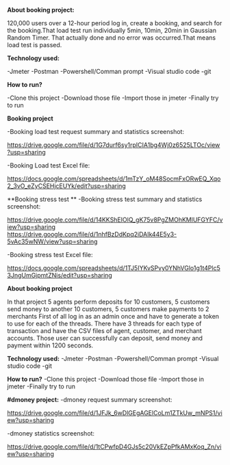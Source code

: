 **About booking project:**


120,000 users over a 12-hour period log in, create a booking, and search for the booking.That load test run individually 5min, 10min, 20min in Gaussian Random Timer. That actually done and no error was occurred.That means load test is passed.



**Technology used:**

-Jmeter
-Postman
-Powershell/Comman prompt
-Visual studio code
-git



**How to run?**

-Clone this project
-Download those file
-Import those in jmeter
-Finally try to run



**Booking project**


-Booking load test request summary and statistics screenshot:


https://drive.google.com/file/d/1G7durf6sy1rpICIA1bg4Wj0z6525LTOc/view?usp=sharing


-Booking Load test Excel file:

https://docs.google.com/spreadsheets/d/1mTzY_oM48SocmFxORwEQ_Xqo2_3vO_eZyCSEHjcEUYk/edit?usp=sharing



 **Booking stress test **
-Booking stress test summary and statistics screenshot:


https://drive.google.com/file/d/14KKShEIOlQ_gK75v8PgZMOhKMlUFGYFC/view?usp=sharing
https://drive.google.com/file/d/1nhfBzDdKpq2iDAIk44E5y3-5vAc35wNW/view?usp=sharing


-Booking stress test Excel file:

https://docs.google.com/spreadsheets/d/1TJ5IYKvSPvy0YNhVGlo1g1t4Plc53JngUmGjpmtZNis/edit?usp=sharing




**About booking project**


In that project 5 agents perform deposits for 10 customers, 5 customers send money to another 10 customers, 5 customers make payments to 2 merchants
First of all log in as an admin once and have to generate a token to use for each of the threads. There have 3 threads for each type of
transaction and have the CSV files of agent, customer, and merchant accounts. Those user can successfully can deposit, send money and payment within 1200 seconds.




**Technology used:**
-Jmeter
-Postman
-Powershell/Comman prompt
-Visual studio code
-git



**How to run?**
-Clone this project
-Download those file
-Import those in jmeter
-Finally try to run



**#dmoney project:**
-dmoney request summary screenshot:


https://drive.google.com/file/d/1JFJk_6wDlGEgAGElCoLm1ZTkUw_mNPS1/view?usp=sharing


-dmoney statistics screenshot:

https://drive.google.com/file/d/1tCPwfpD4GJs5c20VkEZpPfkAMxKoq_Zn/view?usp=sharing



